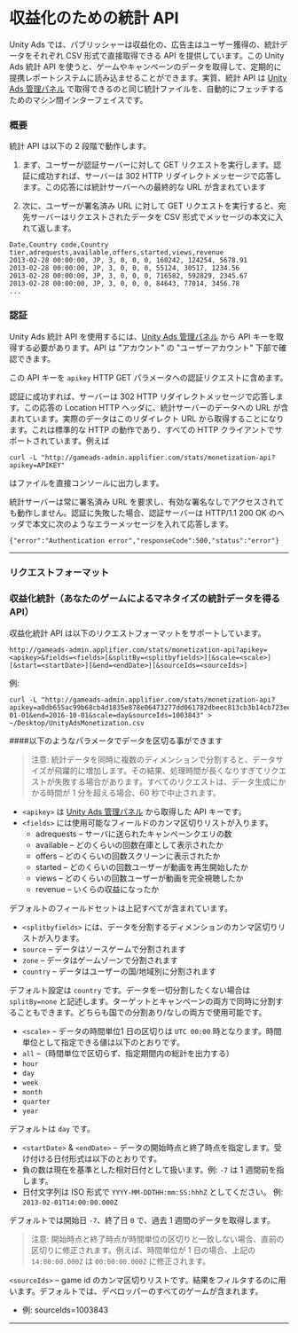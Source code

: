 # 収益化のための統計 API
Unity Ads では、パブリッシャーは収益化の、広告主はユーザー獲得の、統計データをそれぞれ CSV 形式で直接取得できる API を提供しています。この Unity Ads 統計 API を使うと、ゲームやキャンペーンのデータを取得して、定期的に提携レポートシステムに読み込ませることができます。実質、統計 API は [Unity Ads 管理パネル][1] で取得できるのと同じ統計ファイルを、自動的にフェッチするためのマシン間インターフェイスです。

### 概要
統計 API は以下の 2 段階で動作します。

1. まず、ユーザーが認証サーバーに対して GET リクエストを実行します。認証に成功すれば、サーバーは 302 HTTP リダイレクトメッセージで応答します。この応答には統計サーバーへの最終的な URL が含まれています

2. 次に、ユーザーが署名済み URL に対して GET リクエストを実行すると、宛先サーバーはリクエストされたデータを CSV 形式でメッセージの本文に入れて返します。

```
Date,Country code,Country tier,adrequests,available,offers,started,views,revenue
2013-02-28 00:00:00, JP, 3, 0, 0, 0, 160242, 124254, 5678.91
2013-02-28 00:00:00, JP, 3, 0, 0, 0, 55124, 30517, 1234.56
2013-02-28 00:00:00, JP, 3, 0, 0, 0, 716582, 592829, 2345.67 
2013-02-28 00:00:00, JP, 3, 0, 0, 0, 84643, 77014, 3456.78
...
```

### 認証
Unity Ads 統計 API を使用するには、[Unity Ads 管理パネル][1] から API キーを取得する必要があります。API は "アカウント" の "ユーザーアカウント" 下部で確認できます。

この API キーを `apikey` HTTP GET パラメータへの認証リクエストに含めます。

認証に成功すれば、サーバーは 302 HTTP リダイレクトメッセージで応答します。この応答の Location HTTP ヘッダに、統計サーバーのデータへの URL が含まれています。実際のデータはこのリダイレクト URL から取得することになります。これは標準的な HTTP の動作であり、すべての HTTP クライアントでサポートされています。例えば

`curl -L "http://gameads-admin.applifier.com/stats/monetization-api?apikey=APIKEY"` 

はファイルを直接コンソールに出力します。

統計サーバーは常に署名済み URL を要求し、有効な署名なしでアクセスされても動作しません。認証に失敗した場合、認証サーバーは HTTP/1.1 200 OK のヘッダで本文に次のようなエラーメッセージを入れて応答します。


```
{"error":"Authentication error","responseCode":500,"status":"error"}
```

---

### リクエストフォーマット

### 収益化統計（あなたのゲームによるマネタイズの統計データを得る API）

収益化統計 API は以下のリクエストフォーマットをサポートしています。

```
http://gameads-admin.applifier.com/stats/monetization-api?apikey=<apikey>&fields=<fields>[&splitBy=<splitbyfields>][&scale=<scale>][&start=<startDate>][&end=<endDate>][&sourceIds=<sourceIds>]
```

例: 

```
curl -L "http://gameads-admin.applifier.com/stats/monetization-api?apikey=a0db655ac99b68cb4d1835e878e06473277dd061782dbeec813cb3b14cb723ee&splitBy=zone,country&fields=adrequests,available,views,revenue&start=2016-01-01&end=2016-10-01&scale=day&sourceIds=1003843" > ~/Desktop/UnityAdsMonetization.csv
```

####以下のようなパラメータでデータを区切る事ができます

>  注意: 統計データを同時に複数のディメンションで分割すると、データサイズが飛躍的に増加します。その結果、処理時間が長くなりすぎてリクエストが失敗する場合があります。すべてのリクエストは、データ生成にかかる時間が 1 分を超える場合、60 秒で中止されます。

- `<apikey>` は [Unity Ads 管理パネル][1] から取得した API キーです。 
- `<fields>` には使用可能なフィールドのカンマ区切りリストが入ります。
  - adrequests – サーバに送られたキャンペーンクエリの数
  - available – どのくらいの回数在庫として表示されたか
  - offers – どのくらいの回数スクリーンに表示されたか
  - started – どのくらいの回数ユーザーが動画を再生開始したか
  - views – どのくらいの回数ユーザーが動画を完全視聴したか
  - revenue – いくらの収益になったか
  
デフォルトのフィールドセットは上記すべてが含まれています。

- `<splitbyfields>` には、データを分割するディメンションのカンマ区切りリストが入ります。
 - `source` – データはソースゲームで分割されます
 - `zone` – データはゲームゾーンで分割されます
 - `country` – データはユーザーの国/地域別に分割されます

デフォルト設定は `country` です。データを一切分割したくない場合は `splitBy=none` と記述します。ターゲットとキャンペーンの両方で同時に分割することもできます。どちらも国での分割あり/なしの両方で使用可能です。

- `<scale>` – データの時間単位1 日の区切りは `UTC 00:00` 時となります。時間単位として指定できる値は以下のとおりです。
 - `all` –（時間単位で区切らず、指定期間内の総計を出力する）
 - `hour`
 - `day`
 - `week`
 - `month`
 - `quarter`
 - `year`

デフォルトは `day` です。

- `<startDate>` & `<endDate>` – データの開始時点と終了時点を指定します。受け付ける日付形式は以下のとおりです。
 -  負の数は現在を基準とした相対日付として扱います。例: `-7` は 1 週間前を指します。
 - 日付文字列は ISO 形式で `YYYY-MM-DDTHH:mm:SS:hhhZ` としてください。 例: `2013-02-01T14:00:00.000Z`

デフォルトでは開始日 `-7`、終了日 `0` で、過去 1 週間のデータを取得します。

> 注意: 開始時点と終了時点が時間単位の区切りと一致しない場合、直前の区切りに修正されます。例えば、時間単位が 1 日の場合、上記の `14:00:00.000Z` は `00:00:00.000Z` に修正されます。

`<sourceIds>` – game id のカンマ区切りリストです。結果をフィルタするのに用います。デフォルトでは、デベロッパーのすべてのゲームが含まれます。

 - 例: sourceIds=1003843

---

[1]: https://unityads.unity3d.com/admin
[2]: https://unityads.unity3d.com/admin/#/account/settings